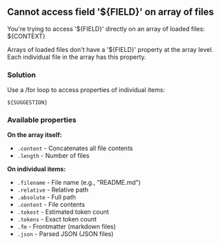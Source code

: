 ## Cannot access field '${FIELD}' on array of files

You're trying to access '${FIELD}' directly on an array of loaded files: ${CONTEXT}

Arrays of loaded files don't have a '${FIELD}' property at the array level.
Each individual file in the array has this property.

### Solution

Use a /for loop to access properties of individual items:

```mlld
${SUGGESTION}
```

### Available properties

**On the array itself:**
- `.content` - Concatenates all file contents
- `.length` - Number of files

**On individual items:**
- `.filename` - File name (e.g., "README.md")
- `.relative` - Relative path
- `.absolute` - Full path
- `.content` - File contents
- `.tokest` - Estimated token count
- `.tokens` - Exact token count
- `.fm` - Frontmatter (markdown files)
- `.json` - Parsed JSON (JSON files)